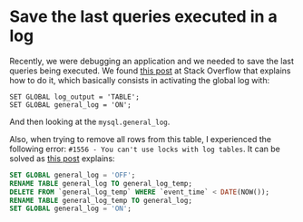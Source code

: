 # Save the last queries executed in a log

Recently, we were debugging an application and we needed to save the last queries being executed. We found [this post](https://stackoverflow.com/a/678310/1821422) at Stack Overflow that explains how to do it, which basically consists in activating the global log with:

```mysql
SET GLOBAL log_output = 'TABLE';
SET GLOBAL general_log = 'ON';
```

And then looking at the `mysql.general_log`.

Also, when trying to remove all rows from this table, I experienced the following error: `#1556 - You can't use locks with log tables`. It can be solved as [this post](https://stackoverflow.com/a/23570614/1821422) explains:

```sql
SET GLOBAL general_log = 'OFF';
RENAME TABLE general_log TO general_log_temp;
DELETE FROM `general_log_temp` WHERE `event_time` < DATE(NOW());
RENAME TABLE general_log_temp TO general_log;
SET GLOBAL general_log = 'ON';
```
